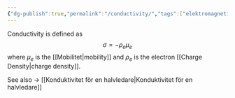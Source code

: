 ```yaml
---
{"dg-publish":true,"permalink":"/conductivity/","tags":["elektromagnetiskfältteori"]}
---
```



Conductivity is defined as $$
\sigma=-\rho_e\mu_e
	$$ where $\mu_e$ is the [[Mobilitet\|mobility]] and $\rho_e$ is the electron [[Charge Density\|charge density]].

See also → [[Konduktivitet för en halvledare\|Konduktivitet för en halvledare]]